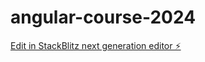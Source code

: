 # angular-course-2024

[Edit in StackBlitz next generation editor ⚡️](https://stackblitz.com/~/github.com/elversuca/angular-course-2024)